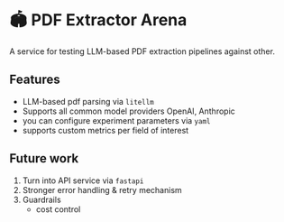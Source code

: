 # 🏟️ PDF Extractor Arena

A service for testing LLM-based PDF extraction pipelines against other.

## Features

* LLM-based pdf parsing via `litellm`
* Supports all common model providers OpenAI, Anthropic
* you can configure experiment parameters via `yaml`
* supports custom metrics per field of interest

## Future work

1. Turn into API service via `fastapi`
2. Stronger error handling & retry mechanism
3. Guardrails
   * cost control